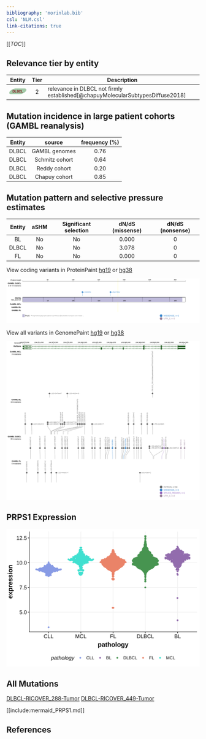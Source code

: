 ```yaml
---
bibliography: 'morinlab.bib'
csl: 'NLM.csl'
link-citations: true
---
```

[[_TOC_]]


## Relevance tier by entity

|Entity|Tier|Description                              |
|:------:|:----:|-----------------------------------------|
|![DLBCL](images/icons/DLBCL_tier2.png) |2   |relevance in DLBCL not firmly established[@chapuyMolecularSubtypesDiffuse2018]|

## Mutation incidence in large patient cohorts (GAMBL reanalysis)

|Entity|source        |frequency (%)|
|:------:|:--------------:|:-------------:|
|DLBCL |GAMBL genomes |0.76         |
|DLBCL |Schmitz cohort|0.64         |
|DLBCL |Reddy cohort  |0.20         |
|DLBCL |Chapuy cohort |0.85         |

## Mutation pattern and selective pressure estimates

|Entity|aSHM|Significant selection|dN/dS (missense)|dN/dS (nonsense)|
|:------:|:----:|:---------------------:|:----------------:|:----------------:|
|BL    |No  |No                   |0.000           |0               |
|DLBCL |No  |No                   |3.078           |0               |
|FL    |No  |No                   |0.000           |0               |




View coding variants in ProteinPaint [hg19](https://morinlab.github.io/LLMPP/GAMBL/PRPS1_protein.html)  or [hg38](https://morinlab.github.io/LLMPP/GAMBL/PRPS1_protein_hg38.html)

![](images/proteinpaint/PRPS1_NM_002764.svg)

View all variants in GenomePaint [hg19](https://morinlab.github.io/LLMPP/GAMBL/PRPS1.html)  or [hg38](https://morinlab.github.io/LLMPP/GAMBL/PRPS1_hg38.html)

![](images/proteinpaint/PRPS1.svg)

## PRPS1 Expression
![](images/gene_expression/PRPS1_by_pathology.svg)
<!-- ORIGIN: chapuyMolecularSubtypesDiffuse2018b -->
<!-- DLBCL: chapuyMolecularSubtypesDiffuse2018b -->

## All Mutations

[DLBCL-RICOVER_288-Tumor](https://bcgsc.ca/downloads/morinlab/GAMBL/Chapuy_2018/DLBCL-RICOVER_288-Tumor.html)
[DLBCL-RICOVER_449-Tumor](https://bcgsc.ca/downloads/morinlab/GAMBL/Chapuy_2018/DLBCL-RICOVER_449-Tumor.html)

[[include:mermaid_PRPS1.md]]

## References

